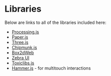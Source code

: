 # Libraries #

Below are links to all of the libraries included here:

* [Processing.js](http://processingjs.org/)
* [Paper.js](http://paperjs.org/)
* [Three.js](http://mrdoob.github.com/three.js/)
* [Chipmunk.js](https://github.com/Moerphy/Chipmunk.js)
* [Box2dWeb](https://code.google.com/p/box2dweb/)
* [Zebra UI](http://www.zebkit.com/)
* [Toxiclibs.js](https://github.com/hapticdata/toxiclibsjs/)
* [Hammer.js](http://eightmedia.github.com/hammer.js/) - for multitouch interactions